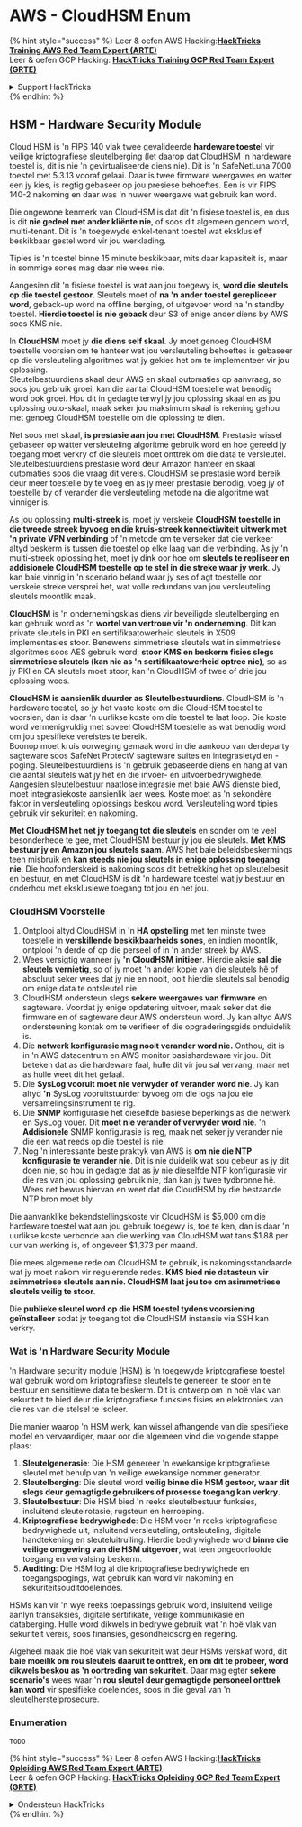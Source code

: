 # AWS - CloudHSM Enum

{% hint style="success" %}
Leer & oefen AWS Hacking:<img src="../../../.gitbook/assets/image (1) (1) (1).png" alt="" data-size="line">[**HackTricks Training AWS Red Team Expert (ARTE)**](https://training.hacktricks.xyz/courses/arte)<img src="../../../.gitbook/assets/image (1) (1) (1).png" alt="" data-size="line">\
Leer & oefen GCP Hacking: <img src="../../../.gitbook/assets/image (2).png" alt="" data-size="line">[**HackTricks Training GCP Red Team Expert (GRTE)**<img src="../../../.gitbook/assets/image (2).png" alt="" data-size="line">](https://training.hacktricks.xyz/courses/grte)

<details>

<summary>Support HackTricks</summary>

* Kyk na die [**subskripsie planne**](https://github.com/sponsors/carlospolop)!
* **Sluit aan by die** 💬 [**Discord groep**](https://discord.gg/hRep4RUj7f) of die [**telegram groep**](https://t.me/peass) of **volg** ons op **Twitter** 🐦 [**@hacktricks\_live**](https://twitter.com/hacktricks_live)**.**
* **Deel hacking truuks deur PRs in te dien na die** [**HackTricks**](https://github.com/carlospolop/hacktricks) en [**HackTricks Cloud**](https://github.com/carlospolop/hacktricks-cloud) github repos.

</details>
{% endhint %}

## HSM - Hardware Security Module

Cloud HSM is 'n FIPS 140 vlak twee gevalideerde **hardeware toestel** vir veilige kriptografiese sleutelberging (let daarop dat CloudHSM 'n hardeware toestel is, dit is nie 'n gevirtualiseerde diens nie). Dit is 'n SafeNetLuna 7000 toestel met 5.3.13 vooraf gelaai. Daar is twee firmware weergawes en watter een jy kies, is regtig gebaseer op jou presiese behoeftes. Een is vir FIPS 140-2 nakoming en daar was 'n nuwer weergawe wat gebruik kan word.

Die ongewone kenmerk van CloudHSM is dat dit 'n fisiese toestel is, en dus is dit **nie gedeel met ander kliënte nie**, of soos dit algemeen genoem word, multi-tenant. Dit is 'n toegewyde enkel-tenant toestel wat eksklusief beskikbaar gestel word vir jou werklading.

Tipies is 'n toestel binne 15 minute beskikbaar, mits daar kapasiteit is, maar in sommige sones mag daar nie wees nie.

Aangesien dit 'n fisiese toestel is wat aan jou toegewy is, **word die sleutels op die toestel gestoor**. Sleutels moet of **na 'n ander toestel gerepliceer word**, geback-up word na offline berging, of uitgevoer word na 'n standby toestel. **Hierdie toestel is nie geback** deur S3 of enige ander diens by AWS soos KMS nie.

In **CloudHSM** moet jy **die diens self skaal**. Jy moet genoeg CloudHSM toestelle voorsien om te hanteer wat jou versleuteling behoeftes is gebaseer op die versleuteling algoritmes wat jy gekies het om te implementeer vir jou oplossing.\
Sleutelbestuurdiens skaal deur AWS en skaal outomaties op aanvraag, so soos jou gebruik groei, kan die aantal CloudHSM toestelle wat benodig word ook groei. Hou dit in gedagte terwyl jy jou oplossing skaal en as jou oplossing outo-skaal, maak seker jou maksimum skaal is rekening gehou met genoeg CloudHSM toestelle om die oplossing te dien.

Net soos met skaal, **is prestasie aan jou met CloudHSM**. Prestasie wissel gebaseer op watter versleuteling algoritme gebruik word en hoe gereeld jy toegang moet verkry of die sleutels moet onttrek om die data te versleutel. Sleutelbestuurdiens prestasie word deur Amazon hanteer en skaal outomaties soos die vraag dit vereis. CloudHSM se prestasie word bereik deur meer toestelle by te voeg en as jy meer prestasie benodig, voeg jy of toestelle by of verander die versleuteling metode na die algoritme wat vinniger is.

As jou oplossing **multi-streek** is, moet jy verskeie **CloudHSM toestelle in die tweede streek byvoeg en die kruis-streek konnektiwiteit uitwerk met 'n private VPN verbinding** of 'n metode om te verseker dat die verkeer altyd beskerm is tussen die toestel op elke laag van die verbinding. As jy 'n multi-streek oplossing het, moet jy dink oor hoe om **sleutels te repliseer en addisionele CloudHSM toestelle op te stel in die streke waar jy werk**. Jy kan baie vinnig in 'n scenario beland waar jy ses of agt toestelle oor verskeie streke versprei het, wat volle redundans van jou versleuteling sleutels moontlik maak.

**CloudHSM** is 'n ondernemingsklas diens vir beveiligde sleutelberging en kan gebruik word as 'n **wortel van vertroue vir 'n onderneming**. Dit kan private sleutels in PKI en sertifikaatowerheid sleutels in X509 implementasies stoor. Benewens simmetriese sleutels wat in simmetriese algoritmes soos AES gebruik word, **stoor KMS en beskerm fisies slegs simmetriese sleutels (kan nie as 'n sertifikaatowerheid optree nie)**, so as jy PKI en CA sleutels moet stoor, kan 'n CloudHSM of twee of drie jou oplossing wees.

**CloudHSM is aansienlik duurder as Sleutelbestuurdiens**. CloudHSM is 'n hardeware toestel, so jy het vaste koste om die CloudHSM toestel te voorsien, dan is daar 'n uurlikse koste om die toestel te laat loop. Die koste word vermenigvuldig met soveel CloudHSM toestelle as wat benodig word om jou spesifieke vereistes te bereik.\
Boonop moet kruis oorweging gemaak word in die aankoop van derdeparty sagteware soos SafeNet ProtectV sagteware suites en integrasietyd en -poging. Sleutelbestuurdiens is 'n gebruik gebaseerde diens en hang af van die aantal sleutels wat jy het en die invoer- en uitvoerbedrywighede. Aangesien sleutelbestuur naatlose integrasie met baie AWS dienste bied, moet integrasiekoste aansienlik laer wees. Koste moet as 'n sekondêre faktor in versleuteling oplossings beskou word. Versleuteling word tipies gebruik vir sekuriteit en nakoming.

**Met CloudHSM het net jy toegang tot die sleutels** en sonder om te veel besonderhede te gee, met CloudHSM bestuur jy jou eie sleutels. **Met KMS bestuur jy en Amazon jou sleutels saam**. AWS het baie beleidsbeskermings teen misbruik en **kan steeds nie jou sleutels in enige oplossing toegang nie**. Die hoofonderskeid is nakoming soos dit betrekking het op sleutelbesit en bestuur, en met CloudHSM is dit 'n hardeware toestel wat jy bestuur en onderhou met eksklusiewe toegang tot jou en net jou.

### CloudHSM Voorstelle

1. Ontplooi altyd CloudHSM in 'n **HA opstelling** met ten minste twee toestelle in **verskillende beskikbaarheids sones**, en indien moontlik, ontplooi 'n derde of op die perseel of in 'n ander streek by AWS.
2. Wees versigtig wanneer jy **'n CloudHSM** **initieer**. Hierdie aksie **sal die sleutels vernietig**, so of jy moet 'n ander kopie van die sleutels hê of absoluut seker wees dat jy nie en nooit, ooit hierdie sleutels sal benodig om enige data te ontsleutel nie.
3. CloudHSM ondersteun slegs **sekere weergawes van firmware** en sagteware. Voordat jy enige opdatering uitvoer, maak seker dat die firmware en of sagteware deur AWS ondersteun word. Jy kan altyd AWS ondersteuning kontak om te verifieer of die opgraderingsgids onduidelik is.
4. Die **netwerk konfigurasie mag nooit verander word nie.** Onthou, dit is in 'n AWS datacentrum en AWS monitor basishardeware vir jou. Dit beteken dat as die hardeware faal, hulle dit vir jou sal vervang, maar net as hulle weet dit het gefaal.
5. Die **SysLog vooruit moet nie verwyder of verander word nie**. Jy kan altyd **'n** SysLog vooruitstuurder byvoeg om die logs na jou eie versamelingsinstrument te rig.
6. Die **SNMP** konfigurasie het dieselfde basiese beperkings as die netwerk en SysLog vouer. Dit **moet nie verander of verwyder word nie**. 'n **Addisionele** SNMP konfigurasie is reg, maak net seker jy verander nie die een wat reeds op die toestel is nie.
7. Nog 'n interessante beste praktyk van AWS is **om nie die NTP konfigurasie te verander nie**. Dit is nie duidelik wat sou gebeur as jy dit doen nie, so hou in gedagte dat as jy nie dieselfde NTP konfigurasie vir die res van jou oplossing gebruik nie, dan kan jy twee tydbronne hê. Wees net bewus hiervan en weet dat die CloudHSM by die bestaande NTP bron moet bly.

Die aanvanklike bekendstellingskoste vir CloudHSM is $5,000 om die hardeware toestel wat aan jou gebruik toegewy is, toe te ken, dan is daar 'n uurlikse koste verbonde aan die werking van CloudHSM wat tans $1.88 per uur van werking is, of ongeveer $1,373 per maand.

Die mees algemene rede om CloudHSM te gebruik, is nakomingsstandaarde wat jy moet nakom vir regulerende redes. **KMS bied nie datasteun vir asimmetriese sleutels aan nie. CloudHSM laat jou toe om asimmetriese sleutels veilig te stoor**.

Die **publieke sleutel word op die HSM toestel tydens voorsiening geïnstalleer** sodat jy toegang tot die CloudHSM instansie via SSH kan verkry.

### Wat is 'n Hardware Security Module

'n Hardware security module (HSM) is 'n toegewyde kriptografiese toestel wat gebruik word om kriptografiese sleutels te genereer, te stoor en te bestuur en sensitiewe data te beskerm. Dit is ontwerp om 'n hoë vlak van sekuriteit te bied deur die kriptografiese funksies fisies en elektronies van die res van die stelsel te isoleer.

Die manier waarop 'n HSM werk, kan wissel afhangende van die spesifieke model en vervaardiger, maar oor die algemeen vind die volgende stappe plaas:

1. **Sleutelgenerasie**: Die HSM genereer 'n ewekansige kriptografiese sleutel met behulp van 'n veilige ewekansige nommer generator.
2. **Sleutelberging**: Die sleutel word **veilig binne die HSM gestoor, waar dit slegs deur gemagtigde gebruikers of prosesse toegang kan verkry**.
3. **Sleutelbestuur**: Die HSM bied 'n reeks sleutelbestuur funksies, insluitend sleutelrotasie, rugsteun en herroeping.
4. **Kriptografiese bedrywighede**: Die HSM voer 'n reeks kriptografiese bedrywighede uit, insluitend versleuteling, ontsleuteling, digitale handtekening en sleuteluitruiling. Hierdie bedrywighede word **binne die veilige omgewing van die HSM uitgevoer**, wat teen ongeoorloofde toegang en vervalsing beskerm.
5. **Auditing**: Die HSM log al die kriptografiese bedrywighede en toegangspogings, wat gebruik kan word vir nakoming en sekuriteitsouditdoeleindes.

HSMs kan vir 'n wye reeks toepassings gebruik word, insluitend veilige aanlyn transaksies, digitale sertifikate, veilige kommunikasie en databerging. Hulle word dikwels in bedrywe gebruik wat 'n hoë vlak van sekuriteit vereis, soos finansies, gesondheidsorg en regering.

Algeheel maak die hoë vlak van sekuriteit wat deur HSMs verskaf word, dit **baie moeilik om rou sleutels daaruit te onttrek, en om dit te probeer, word dikwels beskou as 'n oortreding van sekuriteit**. Daar mag egter **sekere scenario's** wees waar 'n **rou sleutel deur gemagtigde personeel onttrek kan word** vir spesifieke doeleindes, soos in die geval van 'n sleutelherstelprosedure.

### Enumeration
```
TODO
```
{% hint style="success" %}
Leer & oefen AWS Hacking:<img src="../../../.gitbook/assets/image (1) (1) (1).png" alt="" data-size="line">[**HackTricks Opleiding AWS Red Team Expert (ARTE)**](https://training.hacktricks.xyz/courses/arte)<img src="../../../.gitbook/assets/image (1) (1) (1).png" alt="" data-size="line">\
Leer & oefen GCP Hacking: <img src="../../../.gitbook/assets/image (2).png" alt="" data-size="line">[**HackTricks Opleiding GCP Red Team Expert (GRTE)**<img src="../../../.gitbook/assets/image (2).png" alt="" data-size="line">](https://training.hacktricks.xyz/courses/grte)

<details>

<summary>Ondersteun HackTricks</summary>

* Kyk na die [**subskripsie planne**](https://github.com/sponsors/carlospolop)!
* **Sluit aan by die** 💬 [**Discord groep**](https://discord.gg/hRep4RUj7f) of die [**telegram groep**](https://t.me/peass) of **volg** ons op **Twitter** 🐦 [**@hacktricks\_live**](https://twitter.com/hacktricks_live)**.**
* **Deel hacking truuks deur PRs in te dien na die** [**HackTricks**](https://github.com/carlospolop/hacktricks) en [**HackTricks Cloud**](https://github.com/carlospolop/hacktricks-cloud) github repos.

</details>
{% endhint %}
